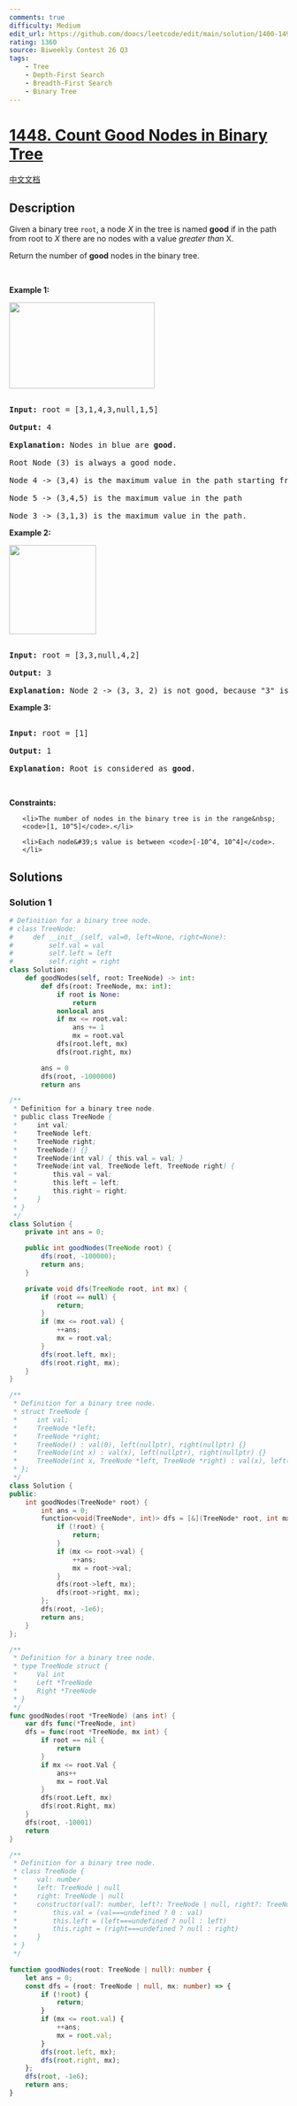 ```yaml
---
comments: true
difficulty: Medium
edit_url: https://github.com/doocs/leetcode/edit/main/solution/1400-1499/1448.Count%20Good%20Nodes%20in%20Binary%20Tree/README_EN.md
rating: 1360
source: Biweekly Contest 26 Q3
tags:
    - Tree
    - Depth-First Search
    - Breadth-First Search
    - Binary Tree
---
```


<!-- problem:start -->

# [1448. Count Good Nodes in Binary Tree](https://leetcode.com/problems/count-good-nodes-in-binary-tree)

[中文文档](/solution/1400-1499/1448.Count%20Good%20Nodes%20in%20Binary%20Tree/README.md)

## Description

<p>Given a binary tree <code>root</code>, a node <em>X</em> in the tree is named&nbsp;<strong>good</strong> if in the path from root to <em>X</em> there are no nodes with a value <em>greater than</em> X.</p>

<p>Return the number of <strong>good</strong> nodes in the binary tree.</p>

<p>&nbsp;</p>

<p><strong class="example">Example 1:</strong></p>

<p><strong><img alt="" src="https://fastly.jsdelivr.net/gh/doocs/leetcode@main/solution/1400-1499/1448.Count%20Good%20Nodes%20in%20Binary%20Tree/images/test_sample_1.png" style="width: 263px; height: 156px;" /></strong></p>

<pre>

<strong>Input:</strong> root = [3,1,4,3,null,1,5]

<strong>Output:</strong> 4

<strong>Explanation:</strong> Nodes in blue are <strong>good</strong>.

Root Node (3) is always a good node.

Node 4 -&gt; (3,4) is the maximum value in the path starting from the root.

Node 5 -&gt; (3,4,5) is the maximum value in the path

Node 3 -&gt; (3,1,3) is the maximum value in the path.</pre>

<p><strong class="example">Example 2:</strong></p>

<p><strong><img alt="" src="https://fastly.jsdelivr.net/gh/doocs/leetcode@main/solution/1400-1499/1448.Count%20Good%20Nodes%20in%20Binary%20Tree/images/test_sample_2.png" style="width: 157px; height: 161px;" /></strong></p>

<pre>

<strong>Input:</strong> root = [3,3,null,4,2]

<strong>Output:</strong> 3

<strong>Explanation:</strong> Node 2 -&gt; (3, 3, 2) is not good, because &quot;3&quot; is higher than it.</pre>

<p><strong class="example">Example 3:</strong></p>

<pre>

<strong>Input:</strong> root = [1]

<strong>Output:</strong> 1

<strong>Explanation:</strong> Root is considered as <strong>good</strong>.</pre>

<p>&nbsp;</p>

<p><strong>Constraints:</strong></p>

<ul>

    <li>The number of nodes in the binary tree is in the range&nbsp;<code>[1, 10^5]</code>.</li>

    <li>Each node&#39;s value is between <code>[-10^4, 10^4]</code>.</li>

</ul>

## Solutions

<!-- solution:start -->

### Solution 1

<!-- tabs:start -->

```python
# Definition for a binary tree node.
# class TreeNode:
#     def __init__(self, val=0, left=None, right=None):
#         self.val = val
#         self.left = left
#         self.right = right
class Solution:
    def goodNodes(self, root: TreeNode) -> int:
        def dfs(root: TreeNode, mx: int):
            if root is None:
                return
            nonlocal ans
            if mx <= root.val:
                ans += 1
                mx = root.val
            dfs(root.left, mx)
            dfs(root.right, mx)

        ans = 0
        dfs(root, -1000000)
        return ans
```

```java
/**
 * Definition for a binary tree node.
 * public class TreeNode {
 *     int val;
 *     TreeNode left;
 *     TreeNode right;
 *     TreeNode() {}
 *     TreeNode(int val) { this.val = val; }
 *     TreeNode(int val, TreeNode left, TreeNode right) {
 *         this.val = val;
 *         this.left = left;
 *         this.right = right;
 *     }
 * }
 */
class Solution {
    private int ans = 0;

    public int goodNodes(TreeNode root) {
        dfs(root, -100000);
        return ans;
    }

    private void dfs(TreeNode root, int mx) {
        if (root == null) {
            return;
        }
        if (mx <= root.val) {
            ++ans;
            mx = root.val;
        }
        dfs(root.left, mx);
        dfs(root.right, mx);
    }
}
```

```cpp
/**
 * Definition for a binary tree node.
 * struct TreeNode {
 *     int val;
 *     TreeNode *left;
 *     TreeNode *right;
 *     TreeNode() : val(0), left(nullptr), right(nullptr) {}
 *     TreeNode(int x) : val(x), left(nullptr), right(nullptr) {}
 *     TreeNode(int x, TreeNode *left, TreeNode *right) : val(x), left(left), right(right) {}
 * };
 */
class Solution {
public:
    int goodNodes(TreeNode* root) {
        int ans = 0;
        function<void(TreeNode*, int)> dfs = [&](TreeNode* root, int mx) {
            if (!root) {
                return;
            }
            if (mx <= root->val) {
                ++ans;
                mx = root->val;
            }
            dfs(root->left, mx);
            dfs(root->right, mx);
        };
        dfs(root, -1e6);
        return ans;
    }
};
```

```go
/**
 * Definition for a binary tree node.
 * type TreeNode struct {
 *     Val int
 *     Left *TreeNode
 *     Right *TreeNode
 * }
 */
func goodNodes(root *TreeNode) (ans int) {
	var dfs func(*TreeNode, int)
	dfs = func(root *TreeNode, mx int) {
		if root == nil {
			return
		}
		if mx <= root.Val {
			ans++
			mx = root.Val
		}
		dfs(root.Left, mx)
		dfs(root.Right, mx)
	}
	dfs(root, -10001)
	return
}
```

```ts
/**
 * Definition for a binary tree node.
 * class TreeNode {
 *     val: number
 *     left: TreeNode | null
 *     right: TreeNode | null
 *     constructor(val?: number, left?: TreeNode | null, right?: TreeNode | null) {
 *         this.val = (val===undefined ? 0 : val)
 *         this.left = (left===undefined ? null : left)
 *         this.right = (right===undefined ? null : right)
 *     }
 * }
 */

function goodNodes(root: TreeNode | null): number {
    let ans = 0;
    const dfs = (root: TreeNode | null, mx: number) => {
        if (!root) {
            return;
        }
        if (mx <= root.val) {
            ++ans;
            mx = root.val;
        }
        dfs(root.left, mx);
        dfs(root.right, mx);
    };
    dfs(root, -1e6);
    return ans;
}
```

<!-- tabs:end -->

<!-- solution:end -->

<!-- problem:end -->
